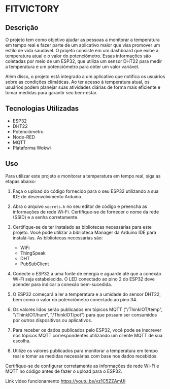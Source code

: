 # FITVICTORY

## Descrição
O projeto tem como objetivo ajudar as pessoas a monitorar a temperatura em tempo real e fazer parte de um aplicativo maior que visa promover um estilo de vida saudável. O projeto consiste em um dashboard que exibe a temperatura atual e o valor do potenciômetro. Essas informações são coletadas por meio de um ESP32, que utiliza um sensor DHT22 para medir a temperatura e um potenciômetro para obter um valor variável.

Além disso, o projeto está integrado a um aplicativo que notifica os usuários sobre as condições climáticas. Ao ter acesso à temperatura atual, os usuários podem planejar suas atividades diárias de forma mais eficiente e tomar medidas para garantir seu bem-estar.

## Tecnologias Utilizadas
<ul>
  <li>ESP32</li>
  <li>DHT22</li>
  <li>Potenciômetro</li>
  <li>Node-RED</li>
  <li>MQTT</li>
  <li>Plataforma Wokwi</li>
</ul>

## Uso

Para utilizar este projeto e monitorar a temperatura em tempo real, siga as etapas abaixo:

1. Faça o upload do código fornecido para o seu ESP32 utilizando a sua IDE de desenvolvimento Arduino.

2. Abra o arquivo `secrets.h` no seu editor de código e preencha as informações de rede Wi-Fi. Certifique-se de fornecer o nome da rede (SSID) e a senha corretamente.

3. Certifique-se de ter instalado as bibliotecas necessárias para este projeto. Você pode utilizar a biblioteca Manager da Arduino IDE para instalá-las. As bibliotecas necessárias são:
   - WiFi
   - ThingSpeak
   - DHT
   - PubSubClient

4. Conecte o ESP32 a uma fonte de energia e aguarde até que a conexão Wi-Fi seja estabelecida. O LED conectado ao pino 2 do ESP32 deve acender para indicar a conexão bem-sucedida.

5. O ESP32 começará a ler a temperatura e a umidade do sensor DHT22, bem como o valor do potenciômetro conectado ao pino 34.

6. Os valores lidos serão publicados em tópicos MQTT ("/ThinkIOT/temp", "/ThinkIOT/hum", "/ThinkIOT/pot") para que possam ser consumidos por outros dispositivos ou aplicativos.

7. Para receber os dados publicados pelo ESP32, você pode se inscrever nos tópicos MQTT correspondentes utilizando um cliente MQTT de sua escolha.

8. Utilize os valores publicados para monitorar a temperatura em tempo real e tomar as medidas necessárias com base nos dados recebidos.

Certifique-se de configurar corretamente as informações de rede Wi-Fi e MQTT no código antes de fazer o upload para o ESP32.


Link video funcionamento
https://youtu.be/vz1C5ZZAmUI


